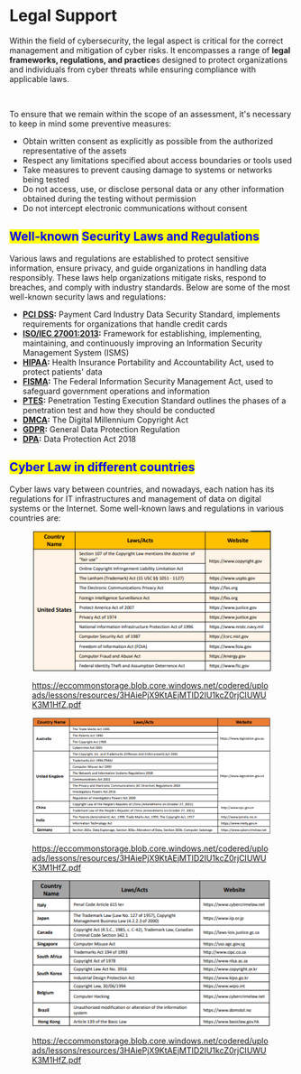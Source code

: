 # Legal Support

Within the field of cybersecurity, the legal aspect is critical for the correct management and mitigation of cyber risks. It encompasses a range of **legal frameworks, regulations, and practice**s designed to protect organizations and individuals from cyber threats while ensuring compliance with applicable laws.

<figure><img src="../.gitbook/assets/image (18) (1) (1).png" alt="" width="375"><figcaption></figcaption></figure>

To ensure that we remain within the scope of an assessment, it's necessary to keep in mind some preventive measures:

* Obtain written consent as explicitly as possible from the authorized representative of the assets
* Respect any limitations specified about access boundaries or tools used
* Take measures to prevent causing damage to systems or networks being tested
* Do not access, use, or disclose personal data or any other information obtained during the testing without permission
* Do not intercept electronic communications without consent

## <mark style="color:blue;">**Well-known**</mark> <mark style="color:blue;"></mark><mark style="color:blue;">Security Laws and Regulations</mark>

Various laws and regulations are established to protect sensitive information, ensure privacy, and guide organizations in handling data responsibly. These laws help organizations mitigate risks, respond to breaches, and comply with industry standards. Below are some of the most well-known security laws and regulations:

* [**PCI DSS**](https://www.pcisecuritystandards.org)**:** Payment Card Industry Data Security Standard, implements requirements for organizations that handle credit cards
* [**ISO/IEC 27001:2013**](https://www.iso.org/home.html)**:** Framework for establishing, implementing, maintaining, and continuously improving an Information Security Management System (ISMS)
* [**HIPAA**](https://www.hhs.gov/hipaa/index.html)**:** Health Insurance Portability and Accountability Act, used to protect patients' data
* [**FISMA**](https://csrc.nist.gov/)**:** The Federal Information Security Management Act, used to safeguard government operations and information
* [**PTES**](http://www.pentest-standard.org/index.php/Main_Page)**:** Penetration Testing Execution Standard outlines the phases of a penetration test and how they should be conducted
* [**DMCA**](https://www.copyright.gov/)**:** The Digital Millennium Copyright Act
* [**GDPR**](https://gdpr.eu/)**:** General Data Protection Regulation
* [**DPA**](https://www.legislation.gov.uk/ukpga/2018/12/contents/enacted)**:** Data Protection Act 2018

## <mark style="color:blue;">Cyber Law in different countries</mark>

Cyber laws vary between countries, and nowadays, each nation has its regulations for IT infrastructures and management of data on digital systems or the Internet. Some well-known laws and regulations in various countries are:

<figure><img src="../.gitbook/assets/image (12) (1) (1) (1).png" alt=""><figcaption><p><a href="https://eccommonstorage.blob.core.windows.net/codered/uploads/lessons/resources/3HAiePjX9KtAEjMTID2IU1kcZ0rjCIUWUK3M1HfZ.pdf">https://eccommonstorage.blob.core.windows.net/codered/uploads/lessons/resources/3HAiePjX9KtAEjMTID2IU1kcZ0rjCIUWUK3M1HfZ.pdf</a></p></figcaption></figure>

<figure><img src="../.gitbook/assets/image (9) (1) (1) (1).png" alt=""><figcaption><p><a href="https://eccommonstorage.blob.core.windows.net/codered/uploads/lessons/resources/3HAiePjX9KtAEjMTID2IU1kcZ0rjCIUWUK3M1HfZ.pdf">https://eccommonstorage.blob.core.windows.net/codered/uploads/lessons/resources/3HAiePjX9KtAEjMTID2IU1kcZ0rjCIUWUK3M1HfZ.pdf</a></p></figcaption></figure>

<figure><img src="../.gitbook/assets/image (11) (1) (1) (1).png" alt=""><figcaption><p><a href="https://eccommonstorage.blob.core.windows.net/codered/uploads/lessons/resources/3HAiePjX9KtAEjMTID2IU1kcZ0rjCIUWUK3M1HfZ.pdf">https://eccommonstorage.blob.core.windows.net/codered/uploads/lessons/resources/3HAiePjX9KtAEjMTID2IU1kcZ0rjCIUWUK3M1HfZ.pdf</a></p></figcaption></figure>
